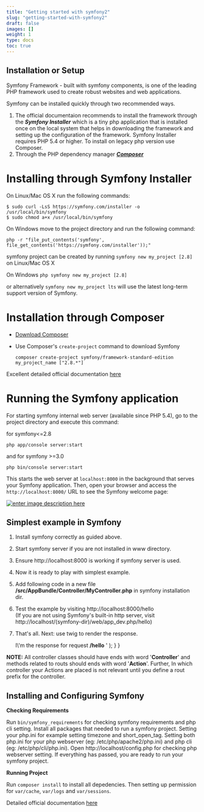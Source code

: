 ```yaml
---
title: "Getting started with symfony2"
slug: "getting-started-with-symfony2"
draft: false
images: []
weight: 1
type: docs
toc: true
---
```


## Installation or Setup
Symfony Framework - built with symfony components, is one of the leading PHP framework used to create robust websites and web applications.

Symfony can be installed quickly through two recommended ways.

 1. The official documentaion recommends to install the framework through the
    ***Symfony Installer*** which is a tiny php application that is installed once on the local system that helps in downloading the framework and setting up the configuration of the framework. Symfony Installer requires PHP 5.4 or higher. To install on legacy php version use Composer.
 2. Through the PHP dependency manager ***[Composer][1]***

**Installing through Symfony Installer**
========================================
On Linux/Mac OS X run the following commands:

    $ sudo curl -LsS https://symfony.com/installer -o /usr/local/bin/symfony
    $ sudo chmod a+x /usr/local/bin/symfony

On Windows move to the project directory and run the following command:

    php -r "file_put_contents('symfony', file_get_contents('https://symfony.com/installer'));"

symfony project can be created by running `symfony new my_project [2.8]` on Linux/Mac OS X

On Windows `php symfony new my_project [2.8]`

or alternatively `symfony new my_project lts` will use the latest long-term support version of Symfony.

**Installation through Composer**
=============================

 - [Download Composer][2]
 - Use Composer's `create-project` command to download Symfony
   
       composer create-project symfony/framework-standard-edition my_project_name ["2.8.*"]

Excellent detailed official documentation [here][3]

**Running the Symfony application**  
========================================
For starting symfony internal web server (available since PHP 5.4), go to the project directory and execute this command:

for symfony<=2.8

    php app/console server:start

and for symfony >=3.0

    php bin/console server:start

This starts the web server at `localhost:8000` in the background that serves your Symfony application. Then, open your browser and access the `http://localhost:8000/` URL to see the Symfony welcome page:

[![enter image description here][4]][4]


  [1]: https://getcomposer.org/
  [2]: https://getcomposer.org/download/
  [3]: https://symfony.com/doc/master/book/installation.html
  [4]: http://i.stack.imgur.com/S3WRW.png

## Simplest example in Symfony
1) Install symfony correctly as guided above.
2) Start symfony server if you are not installed in www directory.
3) Ensure http://localhost:8000 is working if symfony server is used.
4) Now it is ready to play with simplest example.
5) Add following code in a new file **/src/AppBundle/Controller/MyController.php** in symfony installation dir.
6) Test the example by visiting http://localhost:8000/hello <br>(If you are not using Symfony's built-in http server, visit http://localhost/(symfony-dir)/web/app_dev.php/hello)
7) That's all. Next: use twig to render the response.


    <?php
    // src/AppBundle/Controller/MyController.php

    namespace AppBundle\Controller;
    
    use Sensio\Bundle\FrameworkExtraBundle\Configuration\Route;
    use Symfony\Component\HttpFoundation\Response;
    
    class MyController
    {
        /**
         * @Route("/hello")
         */
        public function myHelloAction()
        {
            return new Response(
                '<html><body>
                       I\'m the response for request <b>/hello</b>
                 </body></html>'
            );
        }
    }
**NOTE:** All controller classes should have ends with word '**Controller**' and methods related to routs should ends with word '**Action**'. Further, In which controller your Actions are placed is not relevant until you define a rout prefix for the controller.

## Installing and Configuring Symfony
**Checking Requirements**

Run `bin/symfony_requirements` for checking symfony requirements and php cli setting. Install all packages that needed to run a symfony project. Setting your php.ini for example setting timezone and short_open_tag. Setting both php.ini for your php webserver (eg: /etc/php/apache2/php.ini) and php cli (eg: /etc/php/cli/php.ini). Open http://localhost/config.php for checking php webserver setting. If everything has passed, you are ready to run your symfony project.

**Running Project**

Run `composer install` to install all depedencies. Then setting up permission for `var/cache`, `var/logs` and `var/sessions`.

Detailed official documentation [here][1]


  [1]: http://symfony.com/doc/current/book/installation.html

